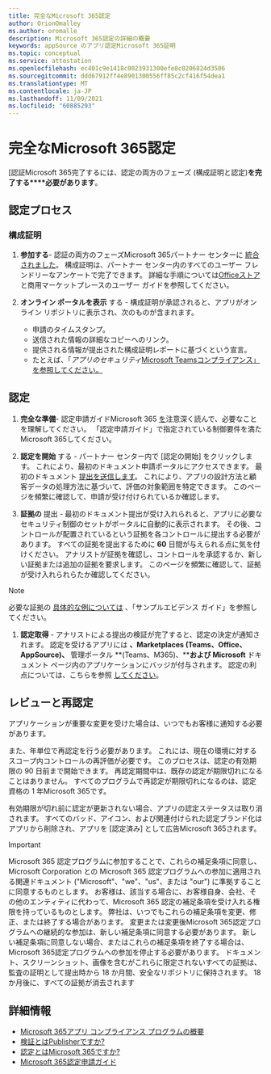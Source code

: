 ```yaml
---
title: 完全なMicrosoft 365認定
author: OrionOmalley
ms.author: oromalle
description: Microsoft 365認定の詳細の概要
keywords: appSource のアプリ認定Microsoft 365証明
ms.topic: conceptual
ms.service: attestation
ms.openlocfilehash: ec401c9e1418c0023931300efe8c0206824d3506
ms.sourcegitcommit: ddd67912ff4e8901300556ff85c2cf416f54dea1
ms.translationtype: MT
ms.contentlocale: ja-JP
ms.lasthandoff: 11/09/2021
ms.locfileid: "60885293"
---
```

# <a name="complete-microsoft-365-certification"></a>完全なMicrosoft 365認定

[認証Microsoft 365完了するには、認定の両方のフェーズ (構成証明と認定)**を完了する****必要があります**。


## <a name="certification-process"></a>認定プロセス

### <a name="attestation"></a>構成証明

1. **参加する**- 認証の両方のフェーズMicrosoft 365パートナー センターに [統合されました](https://partner.microsoft.com)。 構成証明は、パートナー センター内のすべてのユーザー フレンドリーなアンケートで完了できます。 詳細な手順については[Officeストア](https://docs.microsoft.com/microsoft-365-app-certification/docs/userguide)と商用マーケットプレース[](https://docs.microsoft.com/en-us/microsoft-365-app-certification/docs/saasuserguide)のユーザー ガイドを参照してください。

1. **オンライン ポータルを表示** する - 構成証明が承認されると、アプリがオンライン リポジトリに表示され、次のものが含まれます。
   - 申請のタイムスタンプ。
   - 送信された情報の詳細なコピーへのリンク。
   - 提供される情報が提出された構成証明レポートに基づくという宣言。
   - たとえば、「*アプリのセキュリティ*[Microsoft Teamsコンプライアンス」を参照してください。](../teams/teams-apps.md)


## <a name="certification"></a>認定

1. **完全な準備**- 認定申請ガイドMicrosoft 365 [を](https://docs.microsoft.com/microsoft-365-app-certification/docs/certification-submission-guide)注意深く読んで、必要なことを理解してください。 「認定申請ガイド」で指定されている制御[]( https://docs.microsoft.com/microsoft-365-app-certification/docs/certification-submission-guide#app-certification-criteria)要件を満たMicrosoft 365してください。

1. **認定を開始** する - パートナー センター内で [認定の開始] をクリックします。 これにより、最初のドキュメント申請ポータルにアクセスできます。 最初のドキュメント [提出を送信します](https://docs.microsoft.com/microsoft-365-app-certification/docs/certification-submission-guide#initial-document-submission)。 これにより、アプリの設計方法と顧客データの処理方法に基づいて、評価の対象範囲を特定できます。 このページを頻繁に確認して、申請が受け付けられているか確認します。

1. **証拠の** 提出 - 最初のドキュメント提出が受け入れられると、アプリに必要なセキュリティ制御のセットがポータルに自動的に表示されます。 その後、コントロールが配置されているという証拠を各コントロールに提出する必要があります。 すべての証拠を提出するために **60** 日間が与えられる点に気を付けください。 アナリストが証拠を確認し、コントロールを承認するか、新しい証拠または追加の証拠を要求します。 このページを頻繁に確認して、証拠が受け入れられらたか確認してください。

>[!NOTE]
> 必要な証拠の [具体的な例については](https://docs.microsoft.com/en-us/microsoft-365-app-certification/docs/certification-sample-evidence-guide) 、「サンプルエビデンス ガイド」を参照してください。

1. **認定取得** - アナリストによる提出の検証が完了すると、認定の決定が通知されます。 認定を受けるアプリには **、Marketplaces (Teams、Office、AppSource)、** 管理ポータル **(Teams、M365)、****および Microsoft** ドキュメント ページ内のアプリケーションにバッジが付与されます。 認定の利点については、こちらを参照 [してください](https://docs.microsoft.com/microsoft-365-app-certification/docs/enterprise-app-certification-guide#program-benefits)。


## <a name="review-and-re-certification"></a>レビューと再認定
アプリケーションが重要な変更を受けた[](https://docs.microsoft.com/microsoft-365-app-certification/docs/certification-submission-guide#significant-changes)場合は、いつでもお客様に通知する必要があります。

また、年単位で再認定を行う必要があります。 これには、現在の環境に対するスコープ内コントロールの再評価が必要です。 このプロセスは、認定の有効期限の 90 日前まで開始できます。 再認定期間中は、既存の認定が期限切れになることはありません。 すべてのプログラムで再認定が期限切れになるのは、認定資格の 1 年Microsoft 365です。

有効期限が切れ前に認定が更新されない場合、アプリの認定ステータスは取り消されます。 すべてのバッド、アイコン、および関連付けられた認定ブランド化はアプリから削除され、アプリを [認定済み] として広告Microsoft 365されます。


> [!IMPORTANT]
> Microsoft 365 認定プログラムに参加することで、これらの補足条項に同意し、Microsoft Corporation との Microsoft 365 認定プログラムへの参加に適用される関連ドキュメント ("Microsoft"、"we"、"us"、または "our") に準拠することに同意するものとします。 お客様は、該当する場合に、お客様自身、会社、その他のエンティティに代わって、Microsoft 365 認定の補足条項を受け入れる権限を持っているものとします。 弊社は、いつでもこれらの補足条項を変更、修正、または終了する場合があります。 変更または変更後Microsoft 365認定プログラムへの継続的な参加は、新しい補足条項に同意する必要があります。 新しい補足条項に同意しない場合、またはこれらの補足条項を終了する場合は、Microsoft 365認定プログラムへの参加を停止する必要があります。
ドキュメント、スクリーンショット、画像を含むがこれらに限定されないすべての証拠は、監査の証明として提出時から 18 か月間、安全なリポジトリに保持されます。 18 か月後に、すべての証拠が消去されます

## <a name="learn-more"></a>詳細情報

* [Microsoft 365アプリ コンプライアンス プログラムの概要](~/overview.md)  
* [検証とはPublisherですか?](https://docs.microsoft.com/azure/active-directory/develop/publisher-verification-overview)
* [認定とはMicrosoft 365ですか?](~/docs/enterprise-app-certification-guide.md)  
* [Microsoft 365認定申請ガイド](~/docs/certification-submission-guide.md)
